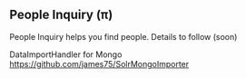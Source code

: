 People Inquiry (π)
----------------
People Inquiry helps you find people.  Details to follow (soon)

DataImportHandler for Mongo
https://github.com/james75/SolrMongoImporter


